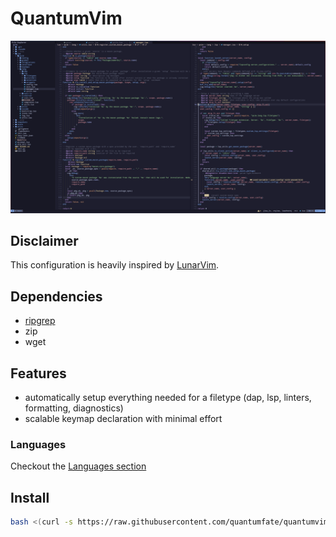 # QuantumVim

![QuantumVim](./images/quantumvim.png)

## Disclaimer

This configuration is heavily inspired by [LunarVim](https://github.com/LunarVim/LunarVim).

## Dependencies

- [ripgrep](https://github.com/BurntSushi/ripgrep)
- zip
- wget

## Features

- automatically setup everything needed for a filetype (dap, lsp, linters, formatting, diagnostics)
- scalable keymap declaration with minimal effort

### Languages

Checkout the [Languages section](./lua/qvim/lang/README.md)

## Install

```bash
bash <(curl -s https://raw.githubusercontent.com/quantumfate/quantumvim/main/utils/installer/install.sh)
```
